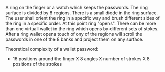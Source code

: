 A ring on the finger or a watch which keeps the passwords. The ring surface is divided by 8 regions. There is a small diode 
in the ring surface. The user shall orient the ring in a specific way and brush different sides of the ring 
in a specific order. At this point ring "opens". There can be more than one virtuall wallet in the ring which opens 
by different 
sets of stokes. After a ring wallet opens touch of ony of the regions will scroll the passwords in 
one of the 8 banks and project them on any surface. 


Theoretical complexity of a wallet password:
*  16 positions around the finger X 8 angles X number of strokes X 8 positions of the strokes

